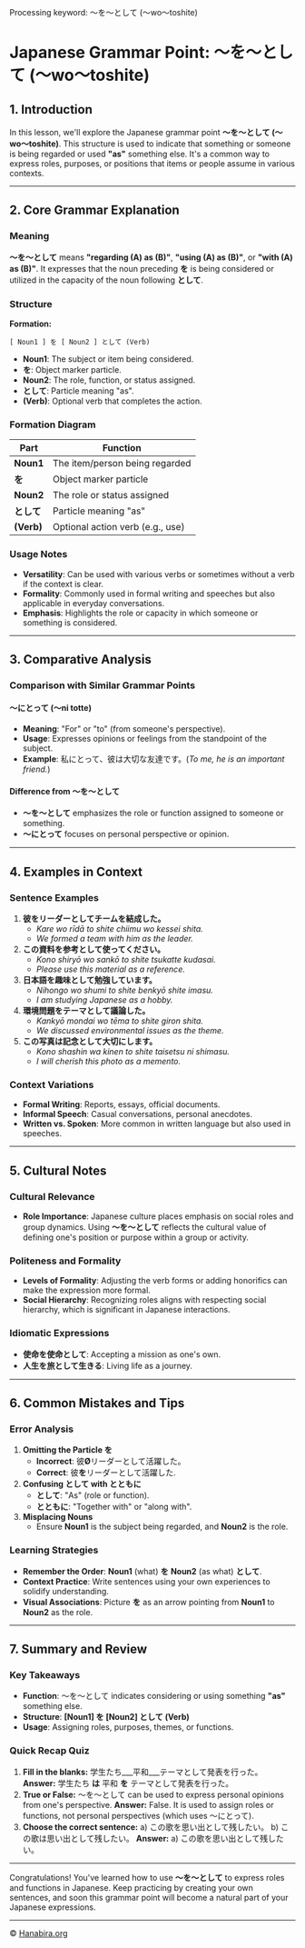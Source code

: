Processing keyword: ～を～として (〜wo〜toshite)
# Japanese Grammar Point: ～を～として (〜wo〜toshite)

## 1. Introduction
In this lesson, we'll explore the Japanese grammar point **～を～として (〜wo〜toshite)**. This structure is used to indicate that something or someone is being regarded or used **"as"** something else. It's a common way to express roles, purposes, or positions that items or people assume in various contexts.

---
## 2. Core Grammar Explanation
### Meaning
**～を～として** means **"regarding \(A\) as \(B\)"**, **"using \(A\) as \(B\)"**, or **"with \(A\) as \(B\)"**. It expresses that the noun preceding **を** is being considered or utilized in the capacity of the noun following **として**.
### Structure
**Formation:**
```
[ Noun1 ] を [ Noun2 ] として (Verb)
```
- **Noun1**: The subject or item being considered.
- **を**: Object marker particle.
- **Noun2**: The role, function, or status assigned.
- **として**: Particle meaning "as".
- **(Verb)**: Optional verb that completes the action.
### Formation Diagram
| Part        | Function                            |
|-------------|-------------------------------------|
| **Noun1**   | The item/person being regarded      |
| **を**      | Object marker particle              |
| **Noun2**   | The role or status assigned         |
| **として**  | Particle meaning "as"               |
| **(Verb)**  | Optional action verb (e.g., use)    |
### Usage Notes
- **Versatility**: Can be used with various verbs or sometimes without a verb if the context is clear.
- **Formality**: Commonly used in formal writing and speeches but also applicable in everyday conversations.
- **Emphasis**: Highlights the role or capacity in which someone or something is considered.
---
## 3. Comparative Analysis
### Comparison with Similar Grammar Points
#### ～にとって (〜ni totte)
- **Meaning**: "For" or "to" (from someone's perspective).
- **Usage**: Expresses opinions or feelings from the standpoint of the subject.
- **Example**: 私にとって、彼は大切な友達です。(*To me, he is an important friend.*)
#### Difference from ～を～として
- **～を～として** emphasizes the role or function assigned to someone or something.
- **～にとって** focuses on personal perspective or opinion.
---
## 4. Examples in Context
### Sentence Examples
1. **彼をリーダーとしてチームを結成した。**
   - *Kare wo rīdā to shite chiimu wo kessei shita.*
   - *We formed a team with him as the leader.*
2. **この資料を参考として使ってください。**
   - *Kono shiryō wo sankō to shite tsukatte kudasai.*
   - *Please use this material as a reference.*
3. **日本語を趣味として勉強しています。**
   - *Nihongo wo shumi to shite benkyō shite imasu.*
   - *I am studying Japanese as a hobby.*
4. **環境問題をテーマとして議論した。**
   - *Kankyō mondai wo tēma to shite giron shita.*
   - *We discussed environmental issues as the theme.*
5. **この写真は記念として大切にします。**
   - *Kono shashin wa kinen to shite taisetsu ni shimasu.*
   - *I will cherish this photo as a memento.*
### Context Variations
- **Formal Writing**: Reports, essays, official documents.
- **Informal Speech**: Casual conversations, personal anecdotes.
- **Written vs. Spoken**: More common in written language but also used in speeches.
---
## 5. Cultural Notes
### Cultural Relevance
- **Role Importance**: Japanese culture places emphasis on social roles and group dynamics. Using **～を～として** reflects the cultural value of defining one's position or purpose within a group or activity.
### Politeness and Formality
- **Levels of Formality**: Adjusting the verb forms or adding honorifics can make the expression more formal.
- **Social Hierarchy**: Recognizing roles aligns with respecting social hierarchy, which is significant in Japanese interactions.
### Idiomatic Expressions
- **使命を使命として**: Accepting a mission as one's own.
- **人生を旅として生きる**: Living life as a journey.
---
## 6. Common Mistakes and Tips
### Error Analysis
1. **Omitting the Particle を**
   - **Incorrect**: 彼**Ø**リーダーとして活躍した。
   - **Correct**: 彼**を**リーダーとして活躍した.
2. **Confusing として with とともに**
   - **として**: "As" (role or function).
   - **とともに**: "Together with" or "along with".
3. **Misplacing Nouns**
   - Ensure **Noun1** is the subject being regarded, and **Noun2** is the role.
### Learning Strategies
- **Remember the Order**: **Noun1** (what) **を** **Noun2** (as what) **として**.
- **Context Practice**: Write sentences using your own experiences to solidify understanding.
- **Visual Associations**: Picture **を** as an arrow pointing from **Noun1** to **Noun2** as the role.
---
## 7. Summary and Review
### Key Takeaways
- **Function**: ～を～として indicates considering or using something **"as"** something else.
- **Structure**: **[Noun1] を [Noun2] として (Verb)**
- **Usage**: Assigning roles, purposes, themes, or functions.
### Quick Recap Quiz
1. **Fill in the blanks:**
   学生たち___平和___テーマとして発表を行った。
   **Answer:** 学生たち **は** 平和 **を** テーマとして発表を行った。
2. **True or False:**
   ～を～として can be used to express personal opinions from one's perspective.
   **Answer:** False. It is used to assign roles or functions, not personal perspectives (which uses ～にとって).
3. **Choose the correct sentence:**
   a) この歌を思い出として残したい。
   b) この歌は思い出として残したい。
   **Answer:** a) この歌を思い出として残したい。
---
Congratulations! You've learned how to use **～を～として** to express roles and functions in Japanese. Keep practicing by creating your own sentences, and soon this grammar point will become a natural part of your Japanese expressions.


---

© [Hanabira.org](https://hanabira.org)
